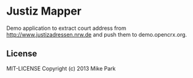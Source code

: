 # Justiz Mapper

Demo application to extract court address from http://www.justizadressen.nrw.de and push them to demo.opencrx.org.

## License

MIT-LICENSE
Copyright (c) 2013 Mike Park
